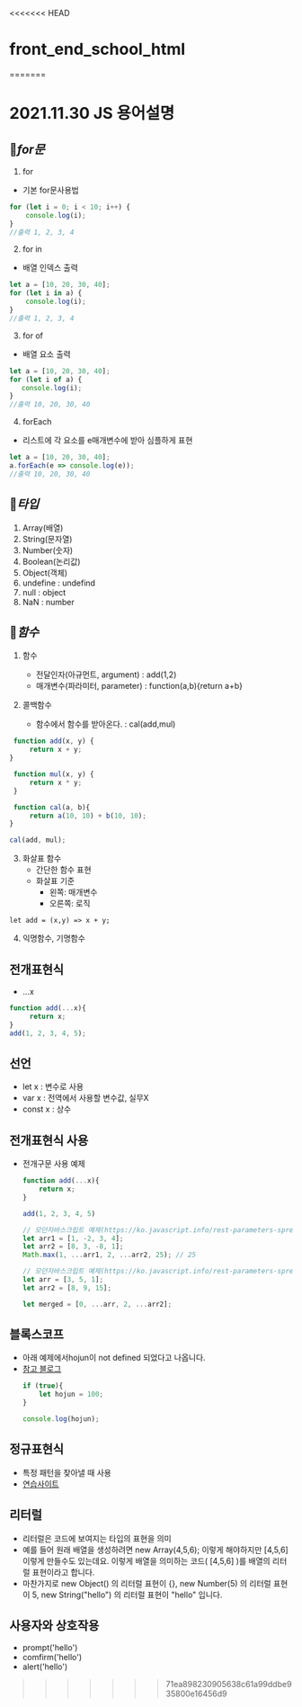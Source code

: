 <<<<<<< HEAD
# front_end_school_html

=======
# 2021.11.30 JS 용어설명
## 🔄*for문*
1. for
 - 기본 for문사용법
```js
for (let i = 0; i < 10; i++) {
    console.log(i);
}
//출력 1, 2, 3, 4
```
2. for in
 - 배열 인덱스 출력
```js
let a = [10, 20, 30, 40];
for (let i in a) {
    console.log(i);
}
//출력 1, 2, 3, 4
```

3. for of
 - 배열 요소 출력
 ```js
 let a = [10, 20, 30, 40];
for (let i of a) {
    console.log(i);
}
//출력 10, 20, 30, 40
 ```

 4. forEach
  - 리스트에 각 요소를 e매개변수에 받아 심플하게 표현
```js
let a = [10, 20, 30, 40];
a.forEach(e => console.log(e));
//출력 10, 20, 30, 40
```


  ## 🌈*타입*
1. Array(배열)
2. String(문자열)
3. Number(숫자)
4. Boolean(논리값)
5. Object(객체)
6. undefine : undefind
7. null : object
8. NaN : number

##  📡*함수*
1. 함수
    - 전달인자(아규먼트, argument) : add(1,2)
    - 매개변수(파라미터, parameter) : function(a,b){return a+b}
    
2. 콜백함수
    - 함수에서 함수를 받아온다. : cal(add,mul)
```js
 function add(x, y) {
     return x + y;
}

 function mul(x, y) {
     return x * y;
 }

 function cal(a, b){
     return a(10, 10) + b(10, 10);
}

cal(add, mul);
```

3. 화살표 함수
    - 간단한 함수 표현
    - 화살표 기준
        - 왼쪽: 매개변수
        - 오른쪽: 로직
```
let add = (x,y) => x + y;
```

4. 익명함수, 기명함수

## 전개표현식
- ...x
```js
function add(...x){
     return x;
}
add(1, 2, 3, 4, 5);
```

## 선언
- let x : 변수로 사용
- var x : 전역에서 사용할 변수값, 실무X
- const x : 상수

## 전개표현식 사용
* 전개구문 사용 예제
    ```js
    function add(...x){
        return x;
    }

    add(1, 2, 3, 4, 5)
    ```

    ```js
    // 모던자바스크립트 예제(https://ko.javascript.info/rest-parameters-spread)
    let arr1 = [1, -2, 3, 4];
    let arr2 = [8, 3, -8, 1];
    Math.max(1, ...arr1, 2, ...arr2, 25); // 25
    ```

    ```js
    // 모던자바스크립트 예제(https://ko.javascript.info/rest-parameters-spread)
    let arr = [3, 5, 1];
    let arr2 = [8, 9, 15];

    let merged = [0, ...arr, 2, ...arr2];
    ```

## 블록스코프
* 아래 예제에서hojun이 not defined 되었다고 나옵니다.
* [참고 블로그](https://velog.io/@fromzoo/%ED%95%A8%EC%88%98%EC%8A%A4%EC%BD%94%ED%94%84-vs-%EB%B8%94%EB%A1%9D%EC%8A%A4%EC%BD%94%ED%94%84)
    ```js
    if (true){
        let hojun = 100;
    }

    console.log(hojun);
    ```

## 정규표현식
* 특정 패턴을 찾아낼 때 사용
* [연습사이트](https://regexr.com/5nvc2)

## 리터럴
* 리터럴은 코드에 보여지는 타입의 표현을 의미
* 예를 들어 원래 배열을 생성하려면
new Array(4,5,6); 이렇게 해야하지만 [4,5,6] 이렇게 만들수도 있는데요. 이렇게 배열을 의미하는 코드( [4,5,6] )를 배열의 리터럴 표현이라고 합니다.
* 마찬가지로 new Object() 의 리터럴 표현이 {}, new Number(5) 의 리터럴 표현이 5, new String("hello") 의 리터럴 표현이 "hello" 입니다.

## 사용자와 상호작용
* prompt('hello')
* comfirm('hello')
* alert('hello')
>>>>>>> 71ea898230905638c61a99ddbe935800e16456d9
